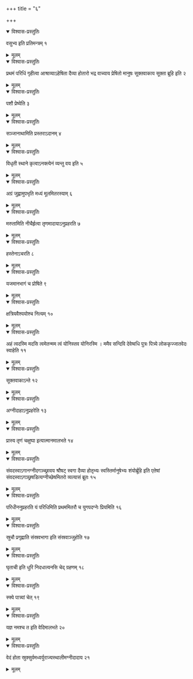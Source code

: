+++
title = "६"

+++


<details open><summary>विश्वास-प्रस्तुतिः</summary>

वसुभ्य इति प्रतिमन्त्रम् १
</details>

<details><summary>मूलम्</summary>

वसुभ्य इति प्रतिमन्त्रम् १
</details>


<details open><summary>विश्वास-प्रस्तुतिः</summary>

प्रथमं परिधिं गृहीत्वा आश्राव्याऽहेषिता दैव्या होतारो भद्र वाच्याय प्रेषितो मानुषः सूक्तवाकाय सूक्ता ब्रूहि इति २
</details>

<details><summary>मूलम्</summary>

प्रथमं परिधिं गृहीत्वा आश्राव्याऽहेषिता दैव्या होतारो भद्र वाच्याय प्रेषितो मानुषः सूक्तवाकाय सूक्ता ब्रूहि इति २
</details>


<details open><summary>विश्वास-प्रस्तुतिः</summary>

पशौ प्रेष्येति ३
</details>

<details><summary>मूलम्</summary>

पशौ प्रेष्येति ३
</details>


<details open><summary>विश्वास-प्रस्तुतिः</summary>

सञ्जानाथामिति प्रस्तराऽदानम् ४
</details>

<details><summary>मूलम्</summary>

सञ्जानाथामिति प्रस्तराऽदानम् ४
</details>


<details open><summary>विश्वास-प्रस्तुतिः</summary>

विधृती स्थाने कृत्वाऽनक्त्येनं व्यन्तु वय इति ५
</details>

<details><summary>मूलम्</summary>

विधृती स्थाने कृत्वाऽनक्त्येनं व्यन्तु वय इति ५
</details>


<details open><summary>विश्वास-प्रस्तुतिः</summary>

अग्रं जुह्वामुपभृति मध्यं मूलमितरस्याम् ६
</details>

<details><summary>मूलम्</summary>

अग्रं जुह्वामुपभृति मध्यं मूलमितरस्याम् ६
</details>


<details open><summary>विश्वास-प्रस्तुतिः</summary>

मरुतामिति नीचैर्हृत्वा तृणमादायाऽनुप्रहरति ७
</details>

<details><summary>मूलम्</summary>

मरुतामिति नीचैर्हृत्वा तृणमादायाऽनुप्रहरति ७
</details>


<details open><summary>विश्वास-प्रस्तुतिः</summary>

हस्तेनाऽचरति ८
</details>

<details><summary>मूलम्</summary>

हस्तेनाऽचरति ८
</details>


<details open><summary>विश्वास-प्रस्तुतिः</summary>

यजमानभागं च प्रोषिते ९
</details>

<details><summary>मूलम्</summary>

यजमानभागं च प्रोषिते ९
</details>


<details open><summary>विश्वास-प्रस्तुतिः</summary>

क्षत्रियवैश्ययोश्च नित्यम् १०
</details>

<details><summary>मूलम्</summary>

क्षत्रियवैश्ययोश्च नित्यम् १०
</details>


<details open><summary>विश्वास-प्रस्तुतिः</summary>

अहं त्वदस्मि मदसि त्वमेतन्मम त्वं योनिस्तव योनिरस्मि । ममैव सन्दिवि देवेष्वधि पुत्रः पित्र्ये लोककृज्जातवेदः स्वाहेति ११
</details>

<details><summary>मूलम्</summary>

अहं त्वदस्मि मदसि त्वमेतन्मम त्वं योनिस्तव योनिरस्मि । ममैव सन्दिवि देवेष्वधि पुत्रः पित्र्ये लोककृज्जातवेदः स्वाहेति ११
</details>


<details open><summary>विश्वास-प्रस्तुतिः</summary>

सूक्तवाकाऽन्ते १२
</details>

<details><summary>मूलम्</summary>

सूक्तवाकाऽन्ते १२
</details>


<details open><summary>विश्वास-प्रस्तुतिः</summary>

अग्नीदाहाऽनुप्रहरेति १३
</details>

<details><summary>मूलम्</summary>

अग्नीदाहाऽनुप्रहरेति १३
</details>


<details open><summary>विश्वास-प्रस्तुतिः</summary>

प्रास्य तृणं चक्षुष्पा इत्यात्मानमालभते १४
</details>

<details><summary>मूलम्</summary>

प्रास्य तृणं चक्षुष्पा इत्यात्मानमालभते १४
</details>


<details open><summary>विश्वास-प्रस्तुतिः</summary>

संवदस्वाऽगानग्नीदगञ्च्छ्रावय श्रौषट् स्वगा दैव्या होतृभ्यः स्वस्तिर्मानुषेभ्यः शंयोर्ब्रूहि इति एतेषां संवदस्वाऽगञ्छ्रषडित्यग्नीच्छेषमितरो व्यत्यासं ब्रूतः १५
</details>

<details><summary>मूलम्</summary>

संवदस्वाऽगानग्नीदगञ्च्छ्रावय श्रौषट् स्वगा दैव्या होतृभ्यः स्वस्तिर्मानुषेभ्यः शंयोर्ब्रूहि इति एतेषां संवदस्वाऽगञ्छ्रषडित्यग्नीच्छेषमितरो व्यत्यासं ब्रूतः १५
</details>


<details open><summary>विश्वास-प्रस्तुतिः</summary>

परिधीननुप्रहरति यं परिधिमिति प्रथममितरौ च युगपदग्नेः प्रियमिति १६
</details>

<details><summary>मूलम्</summary>

परिधीननुप्रहरति यं परिधिमिति प्रथममितरौ च युगपदग्नेः प्रियमिति १६
</details>


<details open><summary>विश्वास-प्रस्तुतिः</summary>

स्रुचौ प्रगृह्णाति संस्रवभागा इति संस्रवाञ्जुहोति १७
</details>

<details><summary>मूलम्</summary>

स्रुचौ प्रगृह्णाति संस्रवभागा इति संस्रवाञ्जुहोति १७
</details>


<details open><summary>विश्वास-प्रस्तुतिः</summary>

घृताची इति धुरि निदधात्यनसि चेद् ग्रहणम् १८
</details>

<details><summary>मूलम्</summary>

घृताची इति धुरि निदधात्यनसि चेद् ग्रहणम् १८
</details>


<details open><summary>विश्वास-प्रस्तुतिः</summary>

स्फ्ये पात्र्यां चेत् १९
</details>

<details><summary>मूलम्</summary>

स्फ्ये पात्र्यां चेत् १९
</details>


<details open><summary>विश्वास-प्रस्तुतिः</summary>

यज्ञ नमश्च त इति वेदिमालभते २०
</details>

<details><summary>मूलम्</summary>

यज्ञ नमश्च त इति वेदिमालभते २०
</details>


<details open><summary>विश्वास-प्रस्तुतिः</summary>

वेदं होता स्रुक्सुर्वमध्वर्युराज्यस्थालीमग्नीदादाय २१
</details>

<details><summary>मूलम्</summary>

वेदं होता स्रुक्सुर्वमध्वर्युराज्यस्थालीमग्नीदादाय २१
</details>
